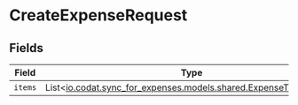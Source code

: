 # CreateExpenseRequest


## Fields

| Field                                                                                                          | Type                                                                                                           | Required                                                                                                       | Description                                                                                                    |
| -------------------------------------------------------------------------------------------------------------- | -------------------------------------------------------------------------------------------------------------- | -------------------------------------------------------------------------------------------------------------- | -------------------------------------------------------------------------------------------------------------- |
| `items`                                                                                                        | List<[io.codat.sync_for_expenses.models.shared.ExpenseTransaction](../../models/shared/ExpenseTransaction.md)> | :heavy_minus_sign:                                                                                             | N/A                                                                                                            |